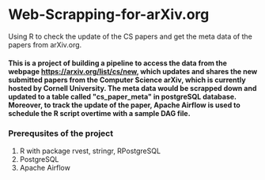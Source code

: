 # Web-Scrapping-for-arXiv.org
Using R to check the update of the CS papers and get the meta data of the papers from arXiv.org.

#### This is a project of building a pipeline to access the data from the webpage https://arxiv.org/list/cs/new, which updates and shares the new submitted papers from the Computer Science arXiv, which is currently hosted by Cornell University. The meta data would be scrapped down and updated to a table called "cs_paper_meta" in postgreSQL database. Moreover, to track the update of the paper, Apache Airflow is used to schedule the R script overtime with a sample DAG file.

### Prerequsites of the project
1. R with package rvest, stringr, RPostgreSQL
2. PostgreSQL
3. Apache Airflow
